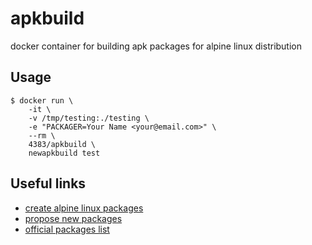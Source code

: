 # apkbuild
docker container for building apk packages for alpine linux distribution

## Usage
```shell
$ docker run \
    -it \
    -v /tmp/testing:./testing \
    -e "PACKAGER=Your Name <your@email.com>" \
    --rm \
    4383/apkbuild \
    newapkbuild test
```

## Useful links
- [create alpine linux packages](https://wiki.alpinelinux.org/wiki/Creating_an_Alpine_package)
- [propose new packages](https://github.com/alpinelinux/aports)
- [official packages list](https://pkgs.alpinelinux.org/packages)
